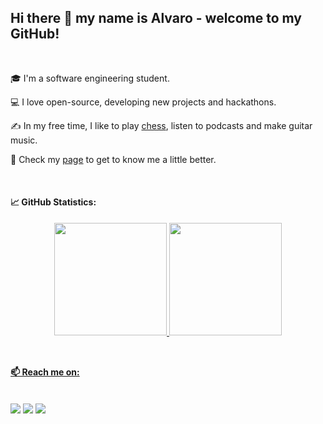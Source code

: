 ## Hi there 👋 my name is Alvaro - welcome to my GitHub!

</br>

🎓 I'm a software engineering student.

💻 I love open-source, developing new projects and hackathons.

✍️ In my free time, I like to play [chess](https://www.chess.com/member/ferreiraalvaro), listen to podcasts and make guitar music.

📄 Check my [page](https://www.alvaromachadoferreira.tech/) to get to know me a little better.


</br>

#### 📈 GitHub Statistics:



<div align="center">

  
  <a href="https://github.com/alvaroaxsmith">
  <img height="180em" src="https://github-readme-stats.vercel.app/api?username=alvaroaxsmith&show_icons=true&theme=dracula&include_all_commits=true&count_private=true"/>
  <img height="180em" src="https://github-readme-stats.vercel.app/api/top-langs/?username=alvaroaxsmith&layout=compact&langs_count=7&theme=dracula"/>
</div>
<div style="display: inline_block"><br>

</div>


  
  ## 

  #### 📫 Reach me on:
  </br>
 
<div> 
  <a href="https://twitter.com/alvaroaxsmith" target="_blank"><img src="https://img.shields.io/badge/Twitter-%231999c9?style=for-the-badge&logo=twitter&logoColor=white" target="_blank"></a>
  <a href = "mailto:machadoferreiraalvaro@gmail.com"><img src="https://img.shields.io/badge/-Gmail-%23333?style=for-the-badge&logo=gmail&logoColor=white" target="_blank"></a>
  <a href="https://www.linkedin.com/in/alvaromachadoferreira/" target="_blank"><img src="https://img.shields.io/badge/-LinkedIn-%230077B5?style=for-the-badge&logo=linkedin&logoColor=white" target="_blank"></a> 




<!--
**alvaroaxsmith/alvaroaxsmith** is a ✨ _special_ ✨ repository because its `README.md` (this file) appears on your GitHub profile.

Here are some ideas to get you started:

- 🔭 I’m currently working on ...
- 🌱 I’m currently learning ...
- 👯 I’m looking to collaborate on ...
- 🤔 I’m looking for help with ...
- 💬 Ask me about ...
- 📫 How to reach me: ... 
- 😄 Pronouns: ...
- ⚡ Fun fact: ...
-->

